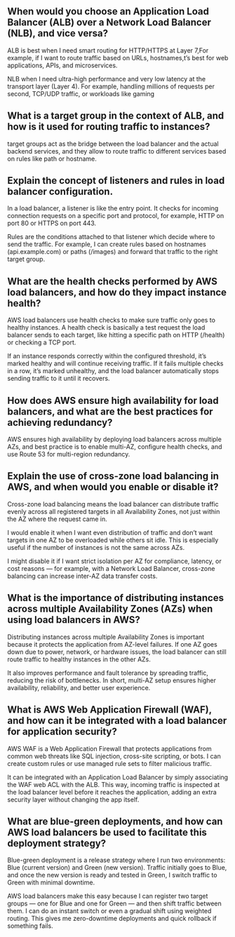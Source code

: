 ##  When would you choose an Application Load Balancer (ALB) over a Network Load Balancer (NLB), and vice versa?
ALB is best when I need smart routing for HTTP/HTTPS at Layer 7,For example, if I want to route traffic based on URLs, hostnames,t’s best for web applications, APIs, and microservices.

NLB when I need ultra-high performance and very low latency at the transport layer (Layer 4). For example, handling millions of requests per second, TCP/UDP traffic, or workloads like gaming

##  What is a target group in the context of ALB, and how is it used for routing traffic to instances?
target groups act as the bridge between the load balancer and the actual backend services, and they allow to route traffic to different services based on rules like path or hostname.

##  Explain the concept of listeners and rules in load balancer configuration.
In a load balancer, a listener is like the entry point. It checks for incoming connection requests on a specific port and protocol, for example, HTTP on port 80 or HTTPS on port 443.

Rules are the conditions attached to that listener which decide where to send the traffic. For example, I can create rules based on hostnames (api.example.com) or paths (/images) and forward that traffic to the right target group.

##  What are the health checks performed by AWS load balancers, and how do they impact instance health?
AWS load balancers use health checks to make sure traffic only goes to healthy instances. A health check is basically a test request the load balancer sends to each target, like hitting a specific path on HTTP (/health) or checking a TCP port.

If an instance responds correctly within the configured threshold, it’s marked healthy and will continue receiving traffic. If it fails multiple checks in a row, it’s marked unhealthy, and the load balancer automatically stops sending traffic to it until it recovers.

##  How does AWS ensure high availability for load balancers, and what are the best practices for achieving redundancy?
AWS ensures high availability by deploying load balancers across multiple AZs, and best practice is to enable multi-AZ, configure health checks, and use Route 53 for multi-region redundancy.

## Explain the use of cross-zone load balancing in AWS, and when would you enable or disable it?
Cross-zone load balancing means the load balancer can distribute traffic evenly across all registered targets in all Availability Zones, not just within the AZ where the request came in.

I would enable it when I want even distribution of traffic and don’t want targets in one AZ to be overloaded while others sit idle. This is especially useful if the number of instances is not the same across AZs.

I might disable it if I want strict isolation per AZ for compliance, latency, or cost reasons — for example, with a Network Load Balancer, cross-zone balancing can increase inter-AZ data transfer costs.

##  What is the importance of distributing instances across multiple Availability Zones (AZs) when using load balancers in AWS?
Distributing instances across multiple Availability Zones is important because it protects the application from AZ-level failures. If one AZ goes down due to power, network, or hardware issues, the load balancer can still route traffic to healthy instances in the other AZs.

It also improves performance and fault tolerance by spreading traffic, reducing the risk of bottlenecks. In short, multi-AZ setup ensures higher availability, reliability, and better user experience.

##  What is AWS Web Application Firewall (WAF), and how can it be integrated with a load balancer for application security?
AWS WAF is a Web Application Firewall that protects applications from common web threats like SQL injection, cross-site scripting, or bots. I can create custom rules or use managed rule sets to filter malicious traffic.

It can be integrated with an Application Load Balancer by simply associating the WAF web ACL with the ALB. This way, incoming traffic is inspected at the load balancer level before it reaches the application, adding an extra security layer without changing the app itself.

##  What are blue-green deployments, and how can AWS load balancers be used to facilitate this deployment strategy?
Blue-green deployment is a release strategy where I run two environments: Blue (current version) and Green (new version). Traffic initially goes to Blue, and once the new version is ready and tested in Green, I switch traffic to Green with minimal downtime.

AWS load balancers make this easy because I can register two target groups — one for Blue and one for Green — and then shift traffic between them. I can do an instant switch or even a gradual shift using weighted routing. This gives me zero-downtime deployments and quick rollback if something fails.
